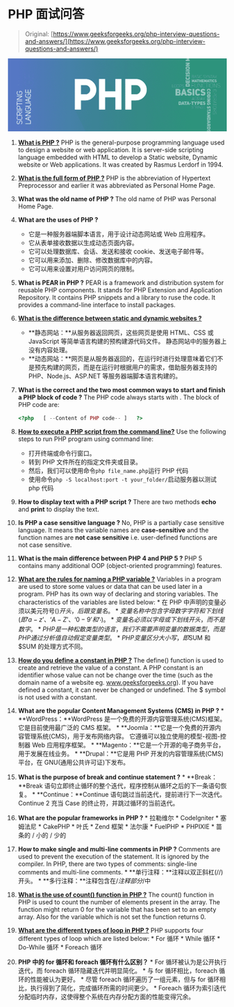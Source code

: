 # PHP 面试问答

> Original: [https://www.geeksforgeeks.org/php-interview-questions-and-answers/](https://www.geeksforgeeks.org/php-interview-questions-and-answers/)

![PHP interview questions](img/19a7a975dc51450401ac805fb784882c.png)

1.  **[What is PHP ?](https://www.geeksforgeeks.org/php-introduction/)**
    PHP is the general-purpose programming language used to design a website or web application. It is server-side scripting language embedded with HTML to develop a Static website, Dynamic website or Web applications. It was created by Rasmus Lerdorf in 1994.
2.  **[What is the full form of PHP ?](https://www.geeksforgeeks.org/php-full-form/)**
    PHP is the abbreviation of Hypertext Preprocessor and earlier it was abbreviated as Personal Home Page.
3.  **What was the old name of PHP ?**
    The old name of PHP was Personal Home Page.
4.  **What are the uses of PHP ?**
    *   它是一种服务器端脚本语言，用于设计动态网站或 Web 应用程序。
    *   它从表单接收数据以生成动态页面内容。
    *   它可以处理数据库、会话、发送和接收 cookie、发送电子邮件等。
    *   它可以用来添加、删除、修改数据库中的内容。
    *   它可以用来设置对用户访问网页的限制。

5.  **What is PEAR in PHP ?**
    PEAR is a framework and distribution system for reusable PHP components. It stands for PHP Extension and Application Repository. It contains PHP snippets and a library to ruse the code. It provides a command-line interface to install packages.
6.  **[What is the difference between static and dynamic websites ?](https://www.geeksforgeeks.org/static-vs-dynamic-website/)**
    *   **静态网站：**从服务器返回网页，这些网页是使用 HTML、CSS 或 JavaScript 等简单语言构建的预构建源代码文件。 静态网站中的服务器上没有内容处理。
    *   **动态网站：**网页是从服务器返回的，在运行时进行处理意味着它们不是预先构建的网页，而是在运行时根据用户的需求，借助服务器支持的 PHP、Node.js、ASP.NET 等服务器端脚本语言构建的。
7.  **What is the correct and the two most common ways to start and finish a PHP block of code ?**
    The PHP code always starts with <?php and ends with ?>. The block of PHP code are:

    ```php
    <?php   [ --Content of PHP code-- ]   ?>
    ```

8.  **[How to execute a PHP script from the command line?](https://www.geeksforgeeks.org/how-to-execute-php-code-using-command-line/)**
    Use the following steps to run PHP program using command line:
    *   打开终端或命令行窗口。
    *   转到 PHP 文件所在的指定文件夹或目录。
    *   然后，我们可以使用命令`php file_name.php`运行 PHP 代码
    *   使用命令`php -S localhost:port -t your_folder/`启动服务器以测试 php 代码
9.  **How to display text with a PHP script ?**
    There are two methods **echo** and **print** to display the text.
10.  **Is PHP a case sensitive language ?**
    No, PHP is a partially case sensitive language. It means the variable names are **case-sensitive** and the function names are **not case sensitive** i.e. user-defined functions are not case sensitive.

11.  **What is the main difference between PHP 4 and PHP 5 ?**
    PHP 5 contains many additional OOP (object-oriented programming) features.
12.  **[What are the rules for naming a PHP variable ?](https://www.geeksforgeeks.org/php-variables/)**
    Variables in a program are used to store some values or data that can be used later in a program. PHP has its own way of declaring and storing variables. The characteristics of the variables are listed below:
    *   在 PHP 中声明的变量必须以美元符号($)开头，后跟变量名。
    *   变量名称中包含字母数字字符和下划线(即‘a-z’、‘A-Z’、‘0-9’和‘_’)。
    *   变量名必须以字母或下划线开头，而不是数字。
    *   PHP 是一种松散类型的语言，我们不需要声明变量的数据类型，而是 PHP 通过分析值自动假定变量类型。
    *   PHP 变量区分大小写，即$SUM 和$SUM 的处理方式不同。
13.  **[How do you define a constant in PHP ?](https://www.geeksforgeeks.org/php-defining-constants/)**
    The define() function is used to create and retrieve the value of a constant. A PHP constant is an identifier whose value can not be change over the time (such as the domain name of a website eg. www.geeksforgeeks.org). If you have defined a constant, it can never be changed or undefined. The $ symbol is not used with a constant.
14.  **What are the popular Content Management Systems (CMS) in PHP ?**
    *   **WordPress：**WordPress 是一个免费的开源内容管理系统(CMS)框架。 它是目前使用最广泛的 CMS 框架。
    *   **Joomla：**它是一个免费的开源内容管理系统(CMS)，用于发布网络内容。 它遵循可以独立使用的模型-视图-控制器 Web 应用程序框架。
    *   **Magento：**它是一个开源的电子商务平台，用于发展在线业务。
    *   **Drupal：**它是用 PHP 开发的内容管理系统(CMS)平台，在 GNU(通用公共许可证)下发布。
15.  **What is the purpose of break and continue statement ?**
    *   **Break：**Break 语句立即终止循环的整个迭代，程序控制从循环之后的下一条语句恢复。
    *   **Continue：**Continue 语句跳过当前迭代，提前进行下一次迭代。 Continue 2 充当 Case 的终止符，并跳过循环的当前迭代。
16.  **What are the popular frameworks in PHP ?**
    *   拉勒维尔
    *   CodeIgniter
    *   塞姆法尼
    *   CakePHP
    *   叶氏
    *   Zend 框架
    *   法尔康
    *   FuelPHP
    *   PHPIXIE
    *   苗条的 / 小的 / 少的
17.  **How to make single and multi-line comments in PHP ?**
    Comments are used to prevent the execution of the statement. It is ignored by the compiler. In PHP, there are two types of comments: single-line comments and multi-line comments.
    *   **单行注释：**注释以双正斜杠(//)开头。
    *   **多行注释：**注释包含在/*注释部分*/中
18.  **[What is the use of count() function in PHP ?](https://www.geeksforgeeks.org/php-count-function/)**
    The count() function in PHP is used to count the number of elements present in the array. The function might return 0 for the variable that has been set to an empty array. Also for the variable which is not set the function returns 0.
19.  **[What are the different types of loop in PHP ?](https://www.geeksforgeeks.org/php-loops/)**
    PHP supports four different types of loop which are listed below:
    *   For 循环
    *   While 循环
    *   Do-While 循环
    *   Foreach 循环
20.  **PHP 中的 for 循环和 foreach 循环有什么区别？**
    *   For 循环被认为是公开执行迭代，而 foreach 循环隐藏迭代并明显简化。
    *   与 for 循环相比，foreach 循环的性能被认为更好。
    *   尽管 foreach 循环遍历了一组元素，但与 for 循环相比，执行得到了简化，完成循环所需的时间更少。
    *   Foreach 循环为索引迭代分配临时内存，这使得整个系统在内存分配方面的性能变得冗余。